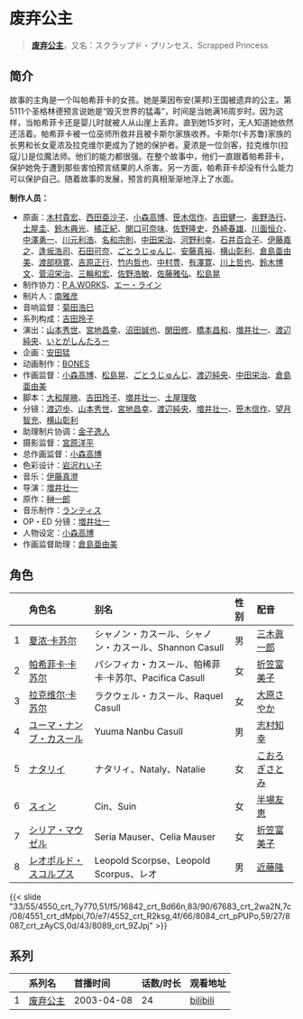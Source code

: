 # 废弃公主


> <u>**[废弃公主](https://bgm.tv/subject/2092)**</u>，又名：スクラップド・プリンセス、Scrapped Princess

## 简介

故事的主角是一个叫帕希菲卡的女孩。她是莱因布安(莱邦)王国被遗弃的公主。第5111个圣格林德预言说她是“毁灭世界的猛毒”，时间是当她满16周岁时。因为这样，当帕希菲卡还是婴儿时就被人从山崖上丢弃。直到她15岁时，无人知道她依然还活着。帕希菲卡被一位巫师所救并且被卡斯尔家族收养。卡斯尔(卡苏鲁)家族的长男和长女夏浓及拉克维尔更成为了她的保护者。夏浓是一位剑客，拉克维尔(拉寇儿)是位魔法师。他们的能力都很强。在整个故事中，他们一直跟着帕希菲卡，保护她免于遭到那些害怕预言结果的人杀害。另一方面，帕希菲卡却没有什么能力可以保护自己。随着故事的发展，预言的真相渐渐地浮上了水面。

**制作人员：**
- 原画：[木村貴宏](https://bgm.tv/person/419)、[西田亜沙子](https://bgm.tv/person/620)、[小森高博](https://bgm.tv/person/520)、[笹木信作](https://bgm.tv/person/14792)、[吉田健一](https://bgm.tv/person/2727)、[奥野浩行](https://bgm.tv/person/11324)、[土屋圭](https://bgm.tv/person/14601)、[鈴木典光](https://bgm.tv/person/11528)、[橘正紀](https://bgm.tv/person/2956)、[関口可奈味](https://bgm.tv/person/318)、[佐野隆史](https://bgm.tv/person/1623)、[外崎春雄](https://bgm.tv/person/1430)、[川面恒介](https://bgm.tv/person/11075)、[中澤勇一](https://bgm.tv/person/11380)、[川元利浩](https://bgm.tv/person/102)、[名和宗則](https://bgm.tv/person/2738)、[中田栄治](https://bgm.tv/person/11569)、[河野利幸](https://bgm.tv/person/20159)、[石井百合子](https://bgm.tv/person/3512)、[伊藤嘉之](https://bgm.tv/person/1428)、[逢坂浩司](https://bgm.tv/person/1380)、[石田可奈](https://bgm.tv/person/6886)、[ごとうじゅんじ](https://bgm.tv/person/3422)、[安藤真裕](https://bgm.tv/person/2473)、[横山彰利](https://bgm.tv/person/2886)、[倉島亜由美](https://bgm.tv/person/3578)、[渡部穏寛](https://bgm.tv/person/23345)、[吉原正行](https://bgm.tv/person/9854)、[竹内哲也](https://bgm.tv/person/3047)、[中村豊](https://bgm.tv/person/11475)、[有澤寛](https://bgm.tv/person/12559)、[川上哲也](https://bgm.tv/person/3515)、[鈴木博文](https://bgm.tv/person/642)、[菅沼栄治](https://bgm.tv/person/948)、[三輪和宏](https://bgm.tv/person/11562)、[佐野浩敏](https://bgm.tv/person/369)、[佐藤雅弘](https://bgm.tv/person/11489)、[松島晃](https://bgm.tv/person/274)
- 制作协力：[P.A.WORKS](https://bgm.tv/person/5917)、[エー・ライン](https://bgm.tv/person/2234)
- 制片人：[南雅彦](https://bgm.tv/person/3113)
- 音响监督：[菊田浩巳](https://bgm.tv/person/58)
- 系列构成：[吉田玲子](https://bgm.tv/person/508)
- 演出：[山本秀世](https://bgm.tv/person/11876)、[宮地昌幸](https://bgm.tv/person/3577)、[沼田誠也](https://bgm.tv/person/3447)、[関田修](https://bgm.tv/person/1001)、[橋本昌和](https://bgm.tv/person/7822)、[増井壮一](https://bgm.tv/person/1170)、[渡辺純央](https://bgm.tv/person/1965)、[いとがしんたろー](https://bgm.tv/person/2612)
- 企画：[安田猛](https://bgm.tv/person/710)
- 动画制作：[BONES](https://bgm.tv/person/44)
- 作画监督：[小森高博](https://bgm.tv/person/520)、[松島晃](https://bgm.tv/person/274)、[ごとうじゅんじ](https://bgm.tv/person/3422)、[渡辺純央](https://bgm.tv/person/1965)、[中田栄治](https://bgm.tv/person/11569)、[倉島亜由美](https://bgm.tv/person/3578)
- 脚本：[大和屋暁](https://bgm.tv/person/1184)、[吉田玲子](https://bgm.tv/person/508)、[増井壮一](https://bgm.tv/person/1170)、[土屋理敬](https://bgm.tv/person/1289)
- 分镜：[渡辺歩](https://bgm.tv/person/2670)、[山本秀世](https://bgm.tv/person/11876)、[宮地昌幸](https://bgm.tv/person/3577)、[渡辺純央](https://bgm.tv/person/1965)、[増井壮一](https://bgm.tv/person/1170)、[笹木信作](https://bgm.tv/person/14792)、[望月智充](https://bgm.tv/person/581)、[横山彰利](https://bgm.tv/person/2886)
- 助理制片协调：[金子逸人](https://bgm.tv/person/18958)
- 摄影监督：[宮原洋平](https://bgm.tv/person/1172)
- 总作画监督：[小森高博](https://bgm.tv/person/520)
- 色彩设计：[岩沢れい子](https://bgm.tv/person/187)
- 音乐：[伊藤真澄](https://bgm.tv/person/383)
- 导演：[増井壮一](https://bgm.tv/person/1170)
- 原作：[榊一郎](https://bgm.tv/person/1169)
- 音乐制作：[ランティス](https://bgm.tv/person/57)
- OP・ED 分镜：[増井壮一](https://bgm.tv/person/1170)
- 人物设定：[小森高博](https://bgm.tv/person/520)
- 作画监督助理：[倉島亜由美](https://bgm.tv/person/3578)

## 角色

|     |   角色名   |   别名  | 性别 |  配音  |
|:--- |:------  |:----      |:---  |:--   |
| 1 | [夏浓·卡苏尔](https://bgm.tv/character/4550) | シャノン・カスール、シャノン・カスール、Shannon Casull | 男 | [三木眞一郎](https://bgm.tv/person/4101) |
| 2 | [帕希菲卡·卡苏尔](https://bgm.tv/character/16842) | パシフィカ・カスール、帕稀菲卡·卡苏尔、Pacifica Casull | 女 | [折笠富美子](https://bgm.tv/person/4042) |
| 3 | [拉克维尔·卡苏尔](https://bgm.tv/character/67683) | ラクウェル・カスール、Raquel Casull | 女 | [大原さやか](https://bgm.tv/person/3890) |
| 4 | [ユーマ・ナンブ・カスール](https://bgm.tv/character/4551) | Yuuma Nanbu Casull | 男 | [志村知幸](https://bgm.tv/person/4266) |
| 5 | [ナタリイ](https://bgm.tv/character/4552) | ナタリィ、Nataly、Natalie | 女 | [こおろぎさとみ](https://bgm.tv/person/4113) |
| 6 | [スィン](https://bgm.tv/character/8084) | Cin、Suin | 女 | [半場友恵](https://bgm.tv/person/4020) |
| 7 | [シリア・マウゼル](https://bgm.tv/character/8087) | Seria Mauser、Celia Mauser | 女 | [折笠富美子](https://bgm.tv/person/4042) |
| 8 | [レオポルド・スコルプス](https://bgm.tv/character/8089) | Leopold Scorpse、Leopold Scorpus、レオ | 男 | [近藤隆](https://bgm.tv/person/4265) |

{{< slide "33/55/4550_crt_7y770,51/f5/16842_crt_Bd66n,83/90/67683_crt_2wa2N,7c/08/4551_crt_dMpbi,70/e7/4552_crt_R2ksg,4f/66/8084_crt_pPUPo,59/27/8087_crt_zAyCS,0d/43/8089_crt_9ZJpj" >}}

## 系列

|     |   系列名   |   首播时间  | 话数/时长  | 观看地址 |
|:---  |:------    |:----      |:---       |:---  |
| 1 |[废弃公主](https://bgm.tv/subject/2092)| 2003-04-08 | 24 | [bilibili](https://www.bilibili.com/bangumi/play/ep84939)  |



